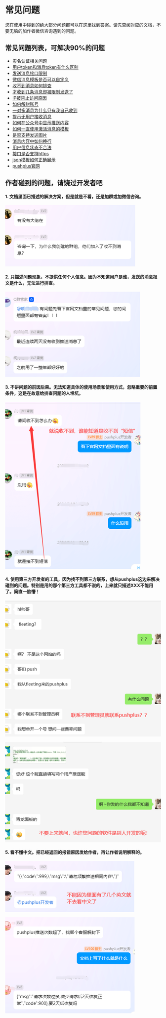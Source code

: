 # 常见问题

您在使用中碰到的绝大部分问题都可以在这里找到答案。请先查阅对应的文档，不要无脑的加作者微信咨询遇到的问题。

## 常见问题列表，可解决90%的问题

- [实名认证相关问题](/help/verify.md)
- [用户token和消息token有什么区别](/help/token.md)
- [发送消息接口限制](/help/limit.md)
- [微信消息模板是否可以自定义](/help/template.md)
- [收不到消息如何排查](/help/message.md)
- [才收到几条消息却被限制发送了](/help/count.md)
- [IP被禁止访问原因](/help/ip.md)
- [如何解封账号](/help/lockdown.md)
- [一对多消息为什么只有我自己收到](/help/topic.md)
- [提示无用户接收消息](/help/nouser.md)
- [如何在公众号中显示推送内容](/help/showmessage.md)
- [如何一直使用激活消息的模板](/help/activation.md)
- [是否支持发送图片](/help/image.md)
- [消息内容中如何换行](/help/line.md)
- [用户信息状态不合法](/help/status.md)
- [接口是否支持https](/help/https.md)
- [json模板如何正确展示](/help/json.md)
- [pushplus官网](/help/homepage.md)


## 作者碰到的问题，请饶过开发者吧
#### 1. 文档里面已描述的解决方案，但是就是不看，还是加群或加微信咨询。

![](./images/q1.png)

#### 2. 只描述问题现象，不提供任何个人信息。因为不知道用户是谁，发送的消息报文是什么，无法进行排查。

![](./images/q2.png)

#### 3. 不讲问题的前因后果。无法知道具体的使用场景和使用方式，忽略重要的前置条件，这是在故意给排查问题的人埋坑。

![](./images/q32.png)

#### 4. 使用第三方开发者的工具，因为找不到第三方联系，想从pushplus这边来解决碰到的问题。特别是用的那个第三方工具都不说的，上来就只描述XXX不能用了。简直一脸懵！

![](./images/q4.png)

![](./images/q42.png)


#### 5. 看不懂中文。把已经返回的报错原因发给作者，再让作者说明解释的。

![](./images/q5.png)

![](./images/q52.png)






